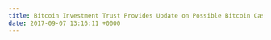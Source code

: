 ```yaml
---
title: Bitcoin Investment Trust Provides Update on Possible Bitcoin Cash Distribution
date: 2017-09-07 13:16:11 +0000
---
```

